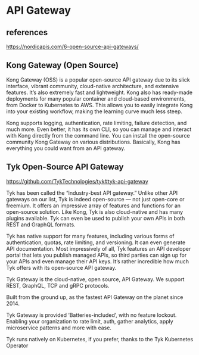 # API Gateway

## references

<https://nordicapis.com/6-open-source-api-gateways/>

## Kong Gateway (Open Source)

Kong Gateway (OSS) is a popular open-source API gateway due to its slick interface, vibrant community, cloud-native architecture, and extensive features. It’s also extremely fast and lightweight. Kong also has ready-made deployments for many popular container and cloud-based environments, from Docker to Kubernetes to AWS. This allows you to easily integrate Kong into your existing workflow, making the learning curve much less steep.

Kong supports logging, authentication, rate limiting, failure detection, and much more. Even better, it has its own CLI, so you can manage and interact with Kong directly from the command line. You can install the open-source community Kong Gateway on various distributions. Basically, Kong has everything you could want from an API gateway.

## Tyk Open-Source API Gateway

<https://github.com/TykTechnologies/tyk#tyk-api-gateway>

Tyk has been called the “industry-best API gateway.” Unlike other API gateways on our list, Tyk is indeed open-source — not just open-core or freemium. It offers an impressive array of features and functions for an open-source solution. Like Kong, Tyk is also cloud-native and has many plugins available. Tyk can even be used to publish your own APIs in both REST and GraphQL formats.

Tyk has native support for many features, including various forms of authentication, quotas, rate limiting, and versioning. It can even generate API documentation. Most impressively of all, Tyk features an API developer portal that lets you publish managed APIs, so third parties can sign up for your APIs and even manage their API keys. It’s rather incredible how much Tyk offers with its open-source API gateway.

Tyk Gateway is the cloud-native, open source, API Gateway.
We support REST, GraphQL, TCP and gRPC protocols.

Built from the ground up, as the fastest API Gateway on the planet since 2014.

Tyk Gateway is provided ‘Batteries-included’, with no feature lockout. Enabling your organization to rate limit, auth, gather analytics, apply microservice patterns and more with ease.

Tyk runs natively on Kubernetes, if you prefer, thanks to the Tyk Kubernetes Operator
